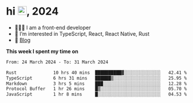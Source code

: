 <h1> hi <img src="https://raw.githubusercontent.com/blackcater/blackcater/main/images/Hi.gif" height="24" />, 2024 </h1>

- 🧑🏻‍💻 I am a front-end developer
- 👀 I’m interested in TypeScript, React, React Native, Rust
- 📝 [Blog](https://yixiaojiu-blog.netlify.app/)

**This week I spent my time on** 

<!--START_SECTION:waka-->

```txt
From: 24 March 2024 - To: 31 March 2024

Rust              10 hrs 40 mins  ██████████▓░░░░░░░░░░░░░░   42.41 %
TypeScript        6 hrs 31 mins   ██████▒░░░░░░░░░░░░░░░░░░   25.95 %
Markdown          3 hrs 5 mins    ███░░░░░░░░░░░░░░░░░░░░░░   12.28 %
Protocol Buffer   1 hr 26 mins    █▒░░░░░░░░░░░░░░░░░░░░░░░   05.70 %
JavaScript        1 hr 8 mins     █░░░░░░░░░░░░░░░░░░░░░░░░   04.53 %
```

<!--END_SECTION:waka-->
